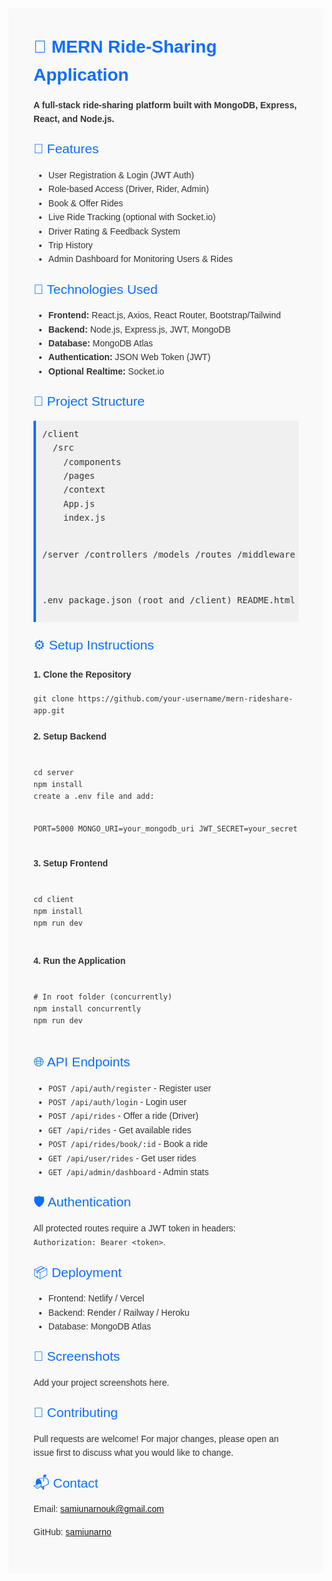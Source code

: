 <div style="font-family: Arial, sans-serif; padding: 40px; background: #f9f9f9; line-height: 1.6; color: #333;">

  <div style="color: #0d6efd; font-size: 2em; font-weight: bold;">🚗 MERN Ride-Sharing Application</div>

  <p><strong>A full-stack ride-sharing platform built with MongoDB, Express, React, and Node.js.</strong></p>

  <div style="color: #0d6efd; font-size: 1.5em; margin-top: 20px;">📌 Features</div>
  <ul>
    <li>User Registration & Login (JWT Auth)</li>
    <li>Role-based Access (Driver, Rider, Admin)</li>
    <li>Book & Offer Rides</li>
    <li>Live Ride Tracking (optional with Socket.io)</li>
    <li>Driver Rating & Feedback System</li>
    <li>Trip History</li>
    <li>Admin Dashboard for Monitoring Users & Rides</li>
  </ul>

  <div style="color: #0d6efd; font-size: 1.5em; margin-top: 20px;">🚀 Technologies Used</div>
  <ul>
    <li><strong>Frontend:</strong> React.js, Axios, React Router, Bootstrap/Tailwind</li>
    <li><strong>Backend:</strong> Node.js, Express.js, JWT, MongoDB</li>
    <li><strong>Database:</strong> MongoDB Atlas</li>
    <li><strong>Authentication:</strong> JSON Web Token (JWT)</li>
    <li><strong>Optional Realtime:</strong> Socket.io</li>
  </ul>

  <div style="color: #0d6efd; font-size: 1.5em; margin-top: 20px;">📂 Project Structure</div>
  <pre style="background: #f0f0f0; padding: 10px; border-left: 4px solid #0d6efd;">
/client
  /src
    /components
    /pages
    /context
    App.js
    index.js

/server
  /controllers
  /models
  /routes
  /middleware
  server.js

.env
package.json (root and /client)
README.html
  </pre>

  <div style="color: #0d6efd; font-size: 1.5em; margin-top: 20px;">⚙️ Setup Instructions</div>

  <h4>1. Clone the Repository</h4>
  <pre><code>git clone https://github.com/your-username/mern-rideshare-app.git</code></pre>

  <h4>2. Setup Backend</h4>
  <pre><code>
cd server
npm install
create a .env file and add:

PORT=5000
MONGO_URI=your_mongodb_uri
JWT_SECRET=your_secret
  </code></pre>

  <h4>3. Setup Frontend</h4>
  <pre><code>
cd client
npm install
npm run dev
  </code></pre>

  <h4>4. Run the Application</h4>
  <pre><code>
# In root folder (concurrently)
npm install concurrently
npm run dev
  </code></pre>

  <div style="color: #0d6efd; font-size: 1.5em; margin-top: 20px;">🌐 API Endpoints</div>
  <ul>
    <li><code>POST /api/auth/register</code> - Register user</li>
    <li><code>POST /api/auth/login</code> - Login user</li>
    <li><code>POST /api/rides</code> - Offer a ride (Driver)</li>
    <li><code>GET /api/rides</code> - Get available rides</li>
    <li><code>POST /api/rides/book/:id</code> - Book a ride</li>
    <li><code>GET /api/user/rides</code> - Get user rides</li>
    <li><code>GET /api/admin/dashboard</code> - Admin stats</li>
  </ul>

  <div style="color: #0d6efd; font-size: 1.5em; margin-top: 20px;">🛡 Authentication</div>
  <p>
    All protected routes require a JWT token in headers: <code>Authorization: Bearer &lt;token&gt;</code>.
  </p>

  <div style="color: #0d6efd; font-size: 1.5em; margin-top: 20px;">📦 Deployment</div>
  <ul>
    <li>Frontend: Netlify / Vercel</li>
    <li>Backend: Render / Railway / Heroku</li>
    <li>Database: MongoDB Atlas</li>
  </ul>

  <div style="color: #0d6efd; font-size: 1.5em; margin-top: 20px;">📸 Screenshots</div>
  <p>Add your project screenshots here.</p>

  <div style="color: #0d6efd; font-size: 1.5em; margin-top: 20px;">🤝 Contributing</div>
  <p>Pull requests are welcome! For major changes, please open an issue first to discuss what you would like to change.</p>

  <div style="color: #0d6efd; font-size: 1.5em; margin-top: 20px;">📬 Contact</div>
  <p>Email: <a href="mailto:samiunarnouk@gmail.com">samiunarnouk@gmail.com</a></p>
  <p>GitHub: <a href="https://github.com/samiunarno" target="_blank">samiunarno</a></p>

</div>

